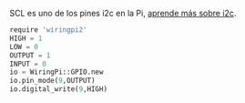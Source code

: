 SCL es uno de los pines i2c en la Pi, [aprende más sobre i2c](/pinout/i2c).

```python
require 'wiringpi2'
HIGH = 1
LOW = 0
OUTPUT = 1
INPUT = 0
io = WiringPi::GPIO.new
io.pin_mode(9,OUTPUT)
io.digital_write(9,HIGH)
```
